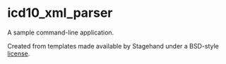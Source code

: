 # icd10_xml_parser

A sample command-line application.

Created from templates made available by Stagehand under a BSD-style
[license](https://github.com/dart-lang/stagehand/blob/master/LICENSE).
